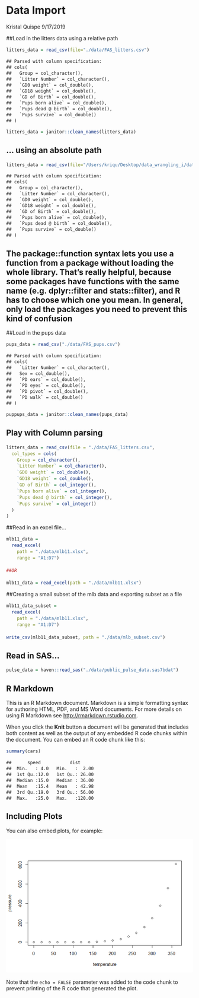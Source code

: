 Data Import
================
Kristal Quispe
9/17/2019

\#\#Load in the litters data using a relative path

``` r
litters_data = read_csv(file="./data/FAS_litters.csv")
```

    ## Parsed with column specification:
    ## cols(
    ##   Group = col_character(),
    ##   `Litter Number` = col_character(),
    ##   `GD0 weight` = col_double(),
    ##   `GD18 weight` = col_double(),
    ##   `GD of Birth` = col_double(),
    ##   `Pups born alive` = col_double(),
    ##   `Pups dead @ birth` = col_double(),
    ##   `Pups survive` = col_double()
    ## )

``` r
litters_data = janitor::clean_names(litters_data)
```

## … using an absolute path

``` r
litters_data = read_csv(file="/Users/kriqu/Desktop/data_wrangling_i/data/FAS_litters.csv")
```

    ## Parsed with column specification:
    ## cols(
    ##   Group = col_character(),
    ##   `Litter Number` = col_character(),
    ##   `GD0 weight` = col_double(),
    ##   `GD18 weight` = col_double(),
    ##   `GD of Birth` = col_double(),
    ##   `Pups born alive` = col_double(),
    ##   `Pups dead @ birth` = col_double(),
    ##   `Pups survive` = col_double()
    ## )

## The package::function syntax lets you use a function from a package without loading the whole library. That’s really helpful, because some packages have functions with the same name (e.g. dplyr::filter and stats::filter), and R has to choose which one you mean. In general, only load the packages you need to prevent this kind of confusion

\#\#Load in the pups data

``` r
pups_data = read_csv("./data/FAS_pups.csv")
```

    ## Parsed with column specification:
    ## cols(
    ##   `Litter Number` = col_character(),
    ##   Sex = col_double(),
    ##   `PD ears` = col_double(),
    ##   `PD eyes` = col_double(),
    ##   `PD pivot` = col_double(),
    ##   `PD walk` = col_double()
    ## )

``` r
puppups_data = janitor::clean_names(pups_data)
```

## Play with Column parsing

``` r
litters_data = read_csv(file = "./data/FAS_litters.csv",
  col_types = cols(
    Group = col_character(),
    `Litter Number` = col_character(),
    `GD0 weight` = col_double(),
    `GD18 weight` = col_double(),
    `GD of Birth` = col_integer(),
    `Pups born alive` = col_integer(),
    `Pups dead @ birth` = col_integer(),
    `Pups survive` = col_integer()
  )
)
```

\#\#Read in an excel file…

``` r
mlb11_data = 
  read_excel(
    path = "./data/mlb11.xlsx",
    range = "A1:D7")

##OR

mlb11_data = read_excel(path = "./data/mlb11.xlsx")
```

\#\#Creating a small subset of the mlb data and exporting subset as a
file

``` r
mlb11_data_subset = 
  read_excel(
    path = "./data/mlb11.xlsx", 
    range = "A1:D7")

write_csv(mlb11_data_subset, path = "./data/mlb_subset.csv")
```

## Read in SAS…

``` r
pulse_data = haven::read_sas("./data/public_pulse_data.sas7bdat")
```

## R Markdown

This is an R Markdown document. Markdown is a simple formatting syntax
for authoring HTML, PDF, and MS Word documents. For more details on
using R Markdown see <http://rmarkdown.rstudio.com>.

When you click the **Knit** button a document will be generated that
includes both content as well as the output of any embedded R code
chunks within the document. You can embed an R code chunk like this:

``` r
summary(cars)
```

    ##      speed           dist       
    ##  Min.   : 4.0   Min.   :  2.00  
    ##  1st Qu.:12.0   1st Qu.: 26.00  
    ##  Median :15.0   Median : 36.00  
    ##  Mean   :15.4   Mean   : 42.98  
    ##  3rd Qu.:19.0   3rd Qu.: 56.00  
    ##  Max.   :25.0   Max.   :120.00

## Including Plots

You can also embed plots, for example:

![](data_import_files/figure-gfm/pressure-1.png)<!-- -->

Note that the `echo = FALSE` parameter was added to the code chunk to
prevent printing of the R code that generated the plot.
